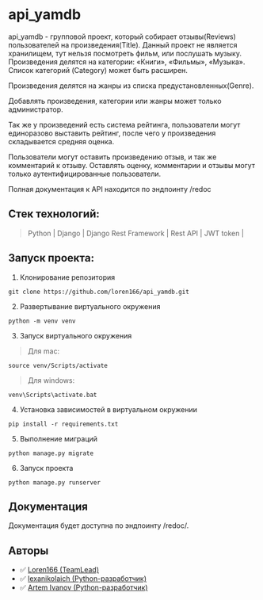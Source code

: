 # api_yamdb
api_yamdb - групповой проект, который собирает отзывы(Reviews) пользователей на произведения(Title). Данный проект не является хранилищем, тут нельзя посмотреть фильм, или послушать музыку. Произведения делятся на категории: «Книги», «Фильмы», «Музыка». Список категорий (Category) может быть расширен.

Произведения делятся на жанры из списка предустановленных(Genre).

Добавлять произведения, категории или жанры может только администратор.

Так же у произведений есть система рейтинга, пользователи могут единоразово выставить рейтинг, после чего у произведения складывается средняя оценка.

Пользователи могут оставить произведению отзыв, и так же комментарий к отзыву. Оставлять оценку, комментарии и отзывы могут только аутентифицированные пользователи.

Полная документация к API находится по эндпоинту /redoc

## Стек технологий:
>Python | 
>Django | 
>Django Rest Framework | 
>Rest API | 
>JWT token | 

## Запуск проекта:
1. Клонирование репозитория 
```
git clone https://github.com/loren166/api_yamdb.git
```
2. Развертывание виртуального окружения
```
python -m venv venv
```
3. Запуск виртуального окружения
> Для mac:
```
source venv/Scripts/activate
```
> Для windows:
```
venv\Scripts\activate.bat
```
4. Установка зависимостей в виртуальном окружении
```
pip install -r requirements.txt
```
5. Выполнение миграций
```
python manage.py migrate
```
6. Запуск проекта
```
python manage.py runserver
```

## Документация
Документация будет доступна по эндпоинту /redoc/.

## Авторы
- :white_check_mark: [Loren166 (TeamLead)](https://github.com/loren166)
- :white_check_mark: [lexanikolaich (Python-разработчик)](https://github.com/lexanikolaich)
- :white_check_mark: [Artem Ivanov (Python-разработчик)](https://github.com/rtmvnv)




